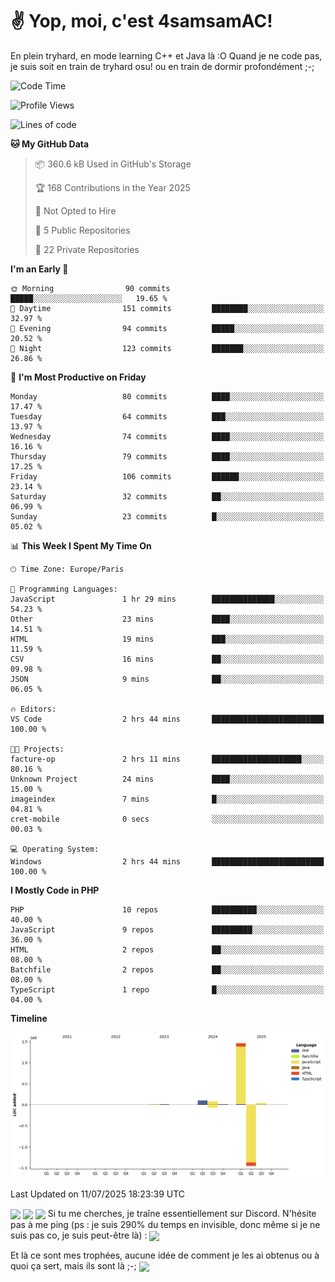 # ✌ Yop, moi, c'est 4samsamAC!

En plein tryhard, en mode learning C++ et Java là :O Quand je ne code pas, je suis soit en train de tryhard osu! ou en train de dormir profondément ;-;

<!--START_SECTION:waka-->
![Code Time](http://img.shields.io/badge/Code%20Time-823%20hrs%2054%20mins-blue)

![Profile Views](http://img.shields.io/badge/Profile%20Views-22-blue)

![Lines of code](https://img.shields.io/badge/From%20Hello%20World%20I%27ve%20Written-1.7%20million%20lines%20of%20code-blue)

**🐱 My GitHub Data** 

> 📦 360.6 kB Used in GitHub's Storage 
 > 
> 🏆 168 Contributions in the Year 2025
 > 
> 🚫 Not Opted to Hire
 > 
> 📜 5 Public Repositories 
 > 
> 🔑 22 Private Repositories 
 > 
**I'm an Early 🐤** 

```text
🌞 Morning                90 commits          █████░░░░░░░░░░░░░░░░░░░░   19.65 % 
🌆 Daytime                151 commits         ████████░░░░░░░░░░░░░░░░░   32.97 % 
🌃 Evening                94 commits          █████░░░░░░░░░░░░░░░░░░░░   20.52 % 
🌙 Night                  123 commits         ███████░░░░░░░░░░░░░░░░░░   26.86 % 
```
📅 **I'm Most Productive on Friday** 

```text
Monday                   80 commits          ████░░░░░░░░░░░░░░░░░░░░░   17.47 % 
Tuesday                  64 commits          ███░░░░░░░░░░░░░░░░░░░░░░   13.97 % 
Wednesday                74 commits          ████░░░░░░░░░░░░░░░░░░░░░   16.16 % 
Thursday                 79 commits          ████░░░░░░░░░░░░░░░░░░░░░   17.25 % 
Friday                   106 commits         ██████░░░░░░░░░░░░░░░░░░░   23.14 % 
Saturday                 32 commits          ██░░░░░░░░░░░░░░░░░░░░░░░   06.99 % 
Sunday                   23 commits          █░░░░░░░░░░░░░░░░░░░░░░░░   05.02 % 
```


📊 **This Week I Spent My Time On** 

```text
🕑︎ Time Zone: Europe/Paris

💬 Programming Languages: 
JavaScript               1 hr 29 mins        ██████████████░░░░░░░░░░░   54.23 % 
Other                    23 mins             ████░░░░░░░░░░░░░░░░░░░░░   14.51 % 
HTML                     19 mins             ███░░░░░░░░░░░░░░░░░░░░░░   11.59 % 
CSV                      16 mins             ██░░░░░░░░░░░░░░░░░░░░░░░   09.98 % 
JSON                     9 mins              ██░░░░░░░░░░░░░░░░░░░░░░░   06.05 % 

🔥 Editors: 
VS Code                  2 hrs 44 mins       █████████████████████████   100.00 % 

🐱‍💻 Projects: 
facture-op               2 hrs 11 mins       ████████████████████░░░░░   80.16 % 
Unknown Project          24 mins             ████░░░░░░░░░░░░░░░░░░░░░   15.00 % 
imageindex               7 mins              █░░░░░░░░░░░░░░░░░░░░░░░░   04.81 % 
cret-mobile              0 secs              ░░░░░░░░░░░░░░░░░░░░░░░░░   00.03 % 

💻 Operating System: 
Windows                  2 hrs 44 mins       █████████████████████████   100.00 % 
```

**I Mostly Code in PHP** 

```text
PHP                      10 repos            ██████████░░░░░░░░░░░░░░░   40.00 % 
JavaScript               9 repos             █████████░░░░░░░░░░░░░░░░   36.00 % 
HTML                     2 repos             ██░░░░░░░░░░░░░░░░░░░░░░░   08.00 % 
Batchfile                2 repos             ██░░░░░░░░░░░░░░░░░░░░░░░   08.00 % 
TypeScript               1 repo              █░░░░░░░░░░░░░░░░░░░░░░░░   04.00 % 
```



**Timeline**

![Lines of Code chart](https://raw.githubusercontent.com/4samsamAC/4samsamAC/main/assets/bar_graph.png)


 Last Updated on 11/07/2025 18:23:39 UTC
<!--END_SECTION:waka-->
<img align="center" src="https://wakatime.com/share/@05e9693c-ae09-4eda-80e1-420e9727a814/cd575566-5d1a-4a1b-bd1b-7821aa98ed37.svg"/>
<img align="center" src="https://github-readme-stats.vercel.app/api?username=4samsamAC&show_icons=true&theme=midnight-purple&count_private=true"/>
<img align="center" src="https://github-readme-stats.vercel.app/api/top-langs/?username=4samsamAC&layout=compact&theme=midnight-purple&count_private=true"/>
<!-- [![Ashutosh's github activity graph](https://github-readme-activity-graph.vercel.app/graph?username=4samsamAC&bg_color=2f3640&color=00a8ff&line=82ccdd&point=00a8ff&area=true&hide_border=true)](https://github.com/ashutosh00710/github-readme-activity-graph) -->
Si tu me cherches, je traîne essentiellement sur Discord. N'hésite pas à me ping (ps : je suis 290% du temps en invisible, donc même si je ne suis pas co, je suis peut-être là) : 
<a href="discord://-/users/581625633830993961"><img align="center" src="https://discord.c99.nl/widget/theme-2/581625633830993961.png"/></a>

Et là ce sont mes trophées, aucune idée de comment je les ai obtenus ou à quoi ça sert, mais ils sont là ;-;
<img align="center" src="https://github-profile-trophy.vercel.app/?username=4samsamAC&theme=onedark"/>
